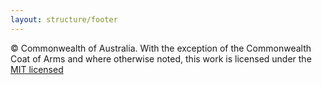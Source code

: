 ```yaml
---
layout: structure/footer
---
```


© Commonwealth of Australia. With the exception of the Commonwealth Coat of Arms and where otherwise noted, this work is licensed under the [MIT licensed](https://github.com/govau/uikit/blob/master/LICENSE.md)
